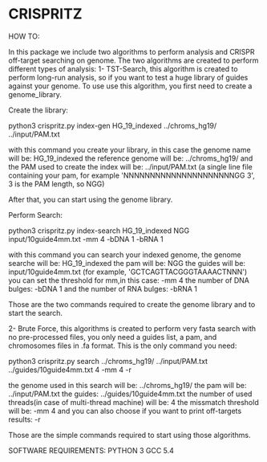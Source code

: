 # CRISPRITZ

HOW TO:

In this package we include two algorithms to perform analysis and CRISPR off-target searching on genome.
The two algorithms are created to perform different types of analysis:
1- TST-Search, this algorithm is created to perform long-run analysis, so if you want to test a huge library of guides against your genome.
To use use this algorithm, you first need to create a genome_library.

Create the library:

python3 crispritz.py index-gen HG_19_indexed ../chroms_hg19/ ../input/PAM.txt 

with this command you create your library, 
in this case the genome name will be: HG_19_indexed
the reference genome will be: ../chroms_hg19/
and the PAM used to create the index will be: ../input/PAM.txt (a single line file containing your pam, for example 'NNNNNNNNNNNNNNNNNNNNNGG 3', 3 is the PAM length, so NGG)

After that, you can start using the genome library.

Perform Search:

python3 crispritz.py index-search HG_19_indexed NGG input/10guide4mm.txt -mm 4 -bDNA 1 -bRNA 1

with this command you can search your indexed genome,
the genome searche will be: HG_19_indexed
the pam will be: NGG
the guides will be: input/10guide4mm.txt (for example, 'GCTCAGTTACGGGTAAAACTNNN')
you can set the threshold for mm,in this case: -mm 4
the number of DNA bulges: -bDNA 1
and the number of RNA bulges: -bRNA 1

Those are the two commands required to create the genome library and to start the search.

2- Brute Force, this algorithms is created to perform very fasta search with no pre-processed files, you only need a guides list, a pam, and chromosomes files in .fa format.
This is the only command you need:

python3 crispritz.py search ../chroms_hg19/ ../input/PAM.txt ../guides/10guide4mm.txt 4 -mm 4 -r

the genome used in this search will be: ../chroms_hg19/
the pam will be: ../input/PAM.txt
the guides: ../guides/10guide4mm.txt
the number of used threads(in case of multi-thread machine) will be: 4
the missmatch threshold will be: -mm 4
and you can also choose if you want to print off-targets results: -r

Those are the simple commands required to start using those algorithms.

SOFTWARE REQUIREMENTS:
PYTHON 3
GCC 5.4
